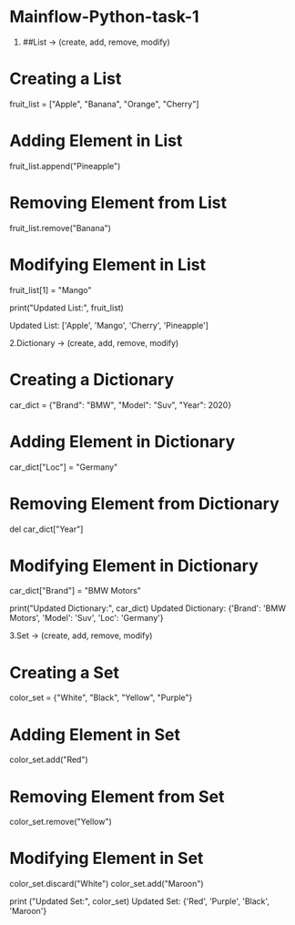 # Mainflow-Python-task-1

1. ##List -> (create, add, remove, modify)
# Creating a List
fruit_list = ["Apple", "Banana", "Orange", "Cherry"]

# Adding Element in List
fruit_list.append("Pineapple")

# Removing Element from List
fruit_list.remove("Banana")

# Modifying Element in List
fruit_list[1] = "Mango"

print("Updated List:", fruit_list)

Updated List: ['Apple', 'Mango', 'Cherry', 'Pineapple']



2.Dictionary -> (create, add, remove, modify)

# Creating a Dictionary
car_dict = {"Brand": "BMW", "Model": "Suv", "Year": 2020}

# Adding Element in Dictionary
car_dict["Loc"] = "Germany"

# Removing Element from Dictionary
del car_dict["Year"]

# Modifying Element in Dictionary
car_dict["Brand"] = "BMW Motors"

print("Updated Dictionary:", car_dict)
Updated Dictionary: {'Brand': 'BMW Motors', 'Model': 'Suv', 'Loc': 'Germany'}


3.Set -> (create, add, remove, modify)
# Creating a Set
color_set = {"White", "Black", "Yellow", "Purple"}

# Adding Element in Set
color_set.add("Red")

# Removing Element from Set
color_set.remove("Yellow")

# Modifying Element in Set
color_set.discard("White")
color_set.add("Maroon")

print ("Updated Set:", color_set)
Updated Set: {'Red', 'Purple', 'Black', 'Maroon'}


